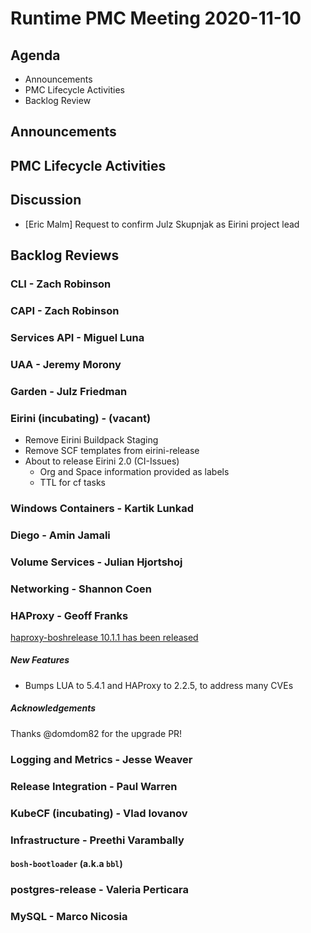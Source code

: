 # Runtime PMC Meeting 2020-11-10

## Agenda

* Announcements
* PMC Lifecycle Activities
* Backlog Review


## Announcements


## PMC Lifecycle Activities


## Discussion

- [Eric Malm] Request to confirm Julz Skupnjak as Eirini project lead


## Backlog Reviews

### CLI - Zach Robinson


### CAPI - Zach Robinson


### Services API - Miguel Luna


### UAA - Jeremy Morony


### Garden - Julz Friedman


### Eirini (incubating) - (vacant)
- Remove Eirini Buildpack Staging
- Remove SCF templates from eirini-release
- About to release Eirini 2.0 (CI-Issues)
  - Org and Space information provided as labels
  - TTL for cf tasks



### Windows Containers - Kartik Lunkad


### Diego - Amin Jamali


### Volume Services - Julian Hjortshoj


### Networking - Shannon Coen


### HAProxy - Geoff Franks

[haproxy-boshrelease 10.1.1 has been released](https://github.com/cloudfoundry-incubator/haproxy-boshrelease/releases/tag/v10.1.1)
##### New Features

- Bumps LUA to 5.4.1 and HAProxy to 2.2.5, to address many CVEs

##### Acknowledgements

Thanks @domdom82 for the upgrade PR!

### Logging and Metrics - Jesse Weaver


### Release Integration - Paul Warren


### KubeCF (incubating) - Vlad Iovanov


### Infrastructure - Preethi Varambally

#### `bosh-bootloader` (a.k.a `bbl`)


### postgres-release - Valeria Perticara


### MySQL - Marco Nicosia
